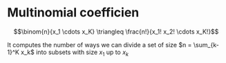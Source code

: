 
# Multinomial coefficien

$$\binom{n}{x_1 \cdots x_K} \triangleq \frac{n!}{x_1! x_2! \cdots x_K!}$$

It computes the number of ways we can divide a set of size $n = \sum_{k-1}^K x_k$ into subsets with size $x_1$ up to $x_k$